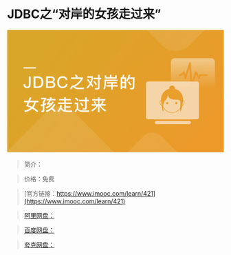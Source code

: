 # JDBC之“对岸的女孩走过来”

![img](../../assets/5fe442e70001edb905400304.jpg)

> 简介：

> 价格：免费

> [官方链接：https://www.imooc.com/learn/421](https://www.imooc.com/learn/421)

> [阿里网盘：]()

> [百度网盘：]()

> [夸克网盘：]()
